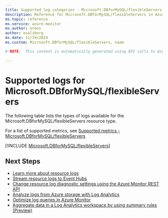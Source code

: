 ```yaml
---
title: Supported log categories - Microsoft.DBforMySQL/flexibleServers
description: Reference for Microsoft.DBforMySQL/flexibleServers in Azure Monitor Logs.
ms.topic: reference
ms.service: azure-monitor
ms.author: orens
author: osalzberg
ms.date: 11/19/2024
ms.custom: Microsoft.DBforMySQL/flexibleServers, naam

# NOTE:  This content is automatically generated using API calls to Azure. Any edits made on these files will be overwritten in the next run of the script. 

---
```





# Supported logs for Microsoft.DBforMySQL/flexibleServers  
The following table lists the types of logs available for the Microsoft.DBforMySQL/flexibleServers resource type.
  
  
  
For a list of supported metrics, see [Supported metrics - Microsoft.DBforMySQL/flexibleServers](../supported-metrics/microsoft-dbformysql-flexibleservers-metrics.md)  
  

  
[!INCLUDE [Microsoft.DBforMySQL/flexibleServers](~/reusable-content/ce-skilling/azure/includes/azure-monitor/reference/logs/microsoft-dbformysql-flexibleservers-logs-include.md)]  
  

## Next Steps

* [Learn more about resource logs](/azure/azure-monitor/essentials/platform-logs-overview)
* [Stream resource logs to Event Hubs](/azure/azure-monitor/essentials/resource-logs#send-to-azure-event-hubs)
* [Change resource log diagnostic settings using the Azure Monitor REST API](/rest/api/monitor/diagnosticsettings)
* [Analyze logs from Azure storage with Log Analytics](/azure/azure-monitor/essentials/resource-logs#send-to-log-analytics-workspace)
* [Optimize log queries in Azure Monitor](/azure/azure-monitor/logs/query-optimization)
* [Aggregate data in a Log Analytics workspace by using summary rules (Preview)](/azure/azure-monitor/logs/summary-rules)